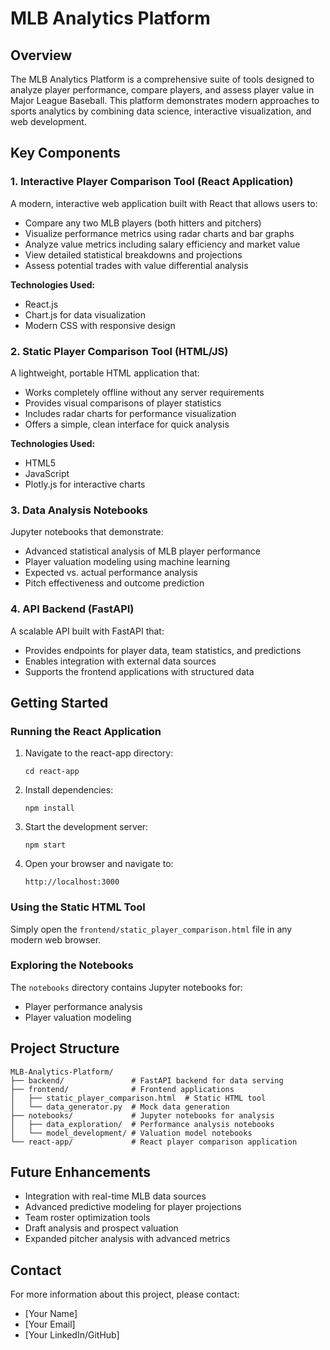 # MLB Analytics Platform

## Overview

The MLB Analytics Platform is a comprehensive suite of tools designed to analyze player performance, compare players, and assess player value in Major League Baseball. This platform demonstrates modern approaches to sports analytics by combining data science, interactive visualization, and web development.

## Key Components

### 1. Interactive Player Comparison Tool (React Application)

A modern, interactive web application built with React that allows users to:
- Compare any two MLB players (both hitters and pitchers)
- Visualize performance metrics using radar charts and bar graphs
- Analyze value metrics including salary efficiency and market value
- View detailed statistical breakdowns and projections
- Assess potential trades with value differential analysis

**Technologies Used:**
- React.js
- Chart.js for data visualization
- Modern CSS with responsive design

### 2. Static Player Comparison Tool (HTML/JS)

A lightweight, portable HTML application that:
- Works completely offline without any server requirements
- Provides visual comparisons of player statistics
- Includes radar charts for performance visualization
- Offers a simple, clean interface for quick analysis

**Technologies Used:**
- HTML5
- JavaScript
- Plotly.js for interactive charts

### 3. Data Analysis Notebooks

Jupyter notebooks that demonstrate:
- Advanced statistical analysis of MLB player performance
- Player valuation modeling using machine learning
- Expected vs. actual performance analysis
- Pitch effectiveness and outcome prediction

### 4. API Backend (FastAPI)

A scalable API built with FastAPI that:
- Provides endpoints for player data, team statistics, and predictions
- Enables integration with external data sources
- Supports the frontend applications with structured data

## Getting Started

### Running the React Application

1. Navigate to the react-app directory:
   ```
   cd react-app
   ```

2. Install dependencies:
   ```
   npm install
   ```

3. Start the development server:
   ```
   npm start
   ```

4. Open your browser and navigate to:
   ```
   http://localhost:3000
   ```

### Using the Static HTML Tool

Simply open the `frontend/static_player_comparison.html` file in any modern web browser.

### Exploring the Notebooks

The `notebooks` directory contains Jupyter notebooks for:
- Player performance analysis
- Player valuation modeling

## Project Structure

```
MLB-Analytics-Platform/
├── backend/               # FastAPI backend for data serving
├── frontend/              # Frontend applications
│   ├── static_player_comparison.html  # Static HTML tool
│   └── data_generator.py  # Mock data generation
├── notebooks/             # Jupyter notebooks for analysis
│   ├── data_exploration/  # Performance analysis notebooks
│   └── model_development/ # Valuation model notebooks
└── react-app/             # React player comparison application
```

## Future Enhancements

- Integration with real-time MLB data sources
- Advanced predictive modeling for player projections
- Team roster optimization tools
- Draft analysis and prospect valuation
- Expanded pitcher analysis with advanced metrics

## Contact

For more information about this project, please contact:
- [Your Name]
- [Your Email]
- [Your LinkedIn/GitHub]

